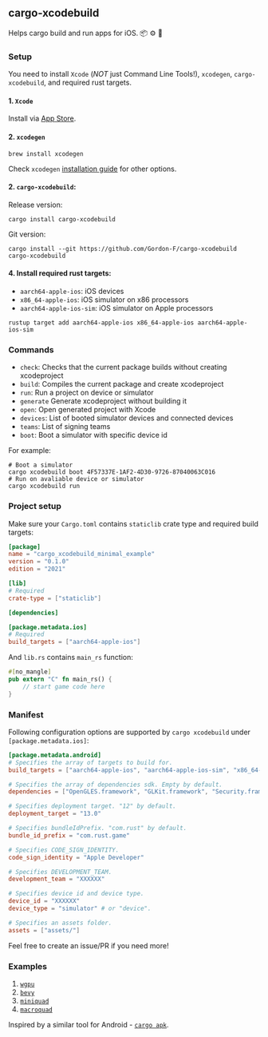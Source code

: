 ## cargo-xcodebuild

Helps cargo build and run apps for iOS. 📦 ⚙️ 🍏

### Setup

You need to install `Xcode` (*NOT* just Command Line Tools!), `xcodegen`, `cargo-xcodebuild`, and required rust targets.

#### 1. `Xcode`
Install via [App Store](https://apps.apple.com/app/xcode/id497799835).

#### 2. `xcodegen`
```shell
brew install xcodegen
```
Check `xcodegen` [installation guide](https://github.com/yonaskolb/XcodeGen#installing) for other options.

#### 2. `cargo-xcodebuild`:

Release version:
```shell
cargo install cargo-xcodebuild
```

Git version:
```shell
cargo install --git https://github.com/Gordon-F/cargo-xcodebuild cargo-xcodebuild
```

#### 4. Install required rust targets:
- `aarch64-apple-ios`: iOS devices
- `x86_64-apple-ios`: iOS simulator on x86 processors
- `aarch64-apple-ios-sim`: iOS simulator on Apple processors

```shell
rustup target add aarch64-apple-ios x86_64-apple-ios aarch64-apple-ios-sim
```

### Commands
- `check`: Checks that the current package builds without creating xcodeproject
- `build`: Compiles the current package and create xcodeproject
- `run`: Run a project on device or simulator
- `generate` Generate xcodeproject without building it
- `open`: Open generated project with Xcode
- `devices`: List of booted simulator devices and connected devices
- `teams`: List of signing teams
- `boot`: Boot a simulator with specific device id

For example:
```shell
# Boot a simulator
cargo xcodebuild boot 4F57337E-1AF2-4D30-9726-87040063C016
# Run on avaliable device or simulator
cargo xcodebuild run
```

### Project setup

Make sure your `Cargo.toml` contains `staticlib` crate type and required build targets:
```toml
[package]
name = "cargo_xcodebuild_minimal_example"
version = "0.1.0"
edition = "2021"

[lib]
# Required
crate-type = ["staticlib"]

[dependencies]

[package.metadata.ios]
# Required
build_targets = ["aarch64-apple-ios"]
```

And `lib.rs` contains `main_rs` function:
```rust
#[no_mangle]
pub extern "C" fn main_rs() {
    // start game code here
}
```


### Manifest
Following configuration options are supported by `cargo xcodebuild` under `[package.metadata.ios]`:

```toml
[package.metadata.android]
# Specifies the array of targets to build for.
build_targets = ["aarch64-apple-ios", "aarch64-apple-ios-sim", "x86_64-apple-ios"]

# Specifies the array of dependencies sdk. Empty by default.
dependencies = ["OpenGLES.framework", "GLKit.framework", "Security.framework", "UIKit.framework"]

# Specifies deployment target. "12" by default.
deployment_target = "13.0"

# Specifies bundleIdPrefix. "com.rust" by default.
bundle_id_prefix = "com.rust.game"

# Specifies CODE_SIGN_IDENTITY.
code_sign_identity = "Apple Developer"

# Specifies DEVELOPMENT_TEAM.
development_team = "XXXXXX"

# Specifies device id and device type.
device_id = "XXXXXX"
device_type = "simulator" # or "device".

# Specifies an assets folder.
assets = ["assets/"]
```

Feel free to create an issue/PR if you need more!

### Examples
1. [`wgpu`](examples/wgpu)
2. [`bevy`](examples/bevy)
3. [`miniquad`](examples/miniquad)
4. [`macroquad`](examples/macroquad)


Inspired by a similar tool for Android - [`cargo apk`](https://github.com/rust-windowing/android-ndk-rs/tree/master/cargo-apk).
